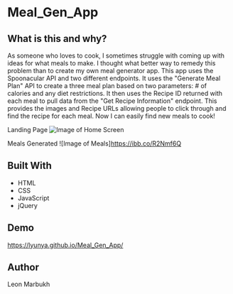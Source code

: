 # Meal_Gen_App
## What is this and why?
As someone who loves to cook, I sometimes struggle with coming up with ideas for what meals to make.
I thought what better way to remedy this problem than to create my own meal generator app. This app
uses the Spoonacular API and two different endpoints. It uses the "Generate Meal Plan" API to create a three meal plan based
on two parameters: # of calories and any diet restrictions. It then uses the Recipe ID returned with each meal to pull data from the "Get Recipe Information" endpoint. This provides the images and Recipe URLs allowing people to click through and find the recipe for each meal.
Now I can easily find new meals to cook!

Landing Page
![Image of Home Screen](https://ibb.co/0nTnSpv)

Meals Generated
![Image of Meals]https://ibb.co/R2Nmf6Q

## Built With
* HTML
* CSS
* JavaScript
* jQuery

## Demo
https://lyunya.github.io/Meal_Gen_App/

## Author
Leon Marbukh
